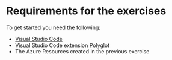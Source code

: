 # Requirements for the exercises

To get started you need the following:

- [Visual Studio Code](https://code.visualstudio.com/download)
- Visual Studio Code extension [Polyglot](https://marketplace.visualstudio.com/items?itemName=ms-dotnettools.dotnet-interactive-vscode)
- The Azure Resources created in the previous exercise
